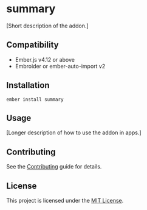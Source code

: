 # summary

[Short description of the addon.]

## Compatibility

- Ember.js v4.12 or above
- Embroider or ember-auto-import v2

## Installation

```
ember install summary
```

## Usage

[Longer description of how to use the addon in apps.]

## Contributing

See the [Contributing](CONTRIBUTING.md) guide for details.

## License

This project is licensed under the [MIT License](LICENSE.md).

